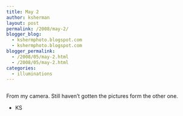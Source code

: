 ```yaml
---
title: May 2
author: ksherman
layout: post
permalink: /2008/may-2/
blogger_blog:
  - kshermphoto.blogspot.com
  - kshermphoto.blogspot.com
blogger_permalink:
  - /2008/05/may-2.html
  - /2008/05/may-2.html
categories:
  - illuminations
---
```

<a onblur="try {parent.deselectBloggerImageGracefully();} catch(e) {}" href="http://2.bp.blogspot.com/_HTtVcKQt9f8/SBzb63lknbI/AAAAAAAAAdI/D7HvTp9T208/s1600-h/May2CANON-1.jpg"><img style="cursor: pointer;" src="http://2.bp.blogspot.com/_HTtVcKQt9f8/SBzb63lknbI/AAAAAAAAAdI/D7HvTp9T208/s400/May2CANON-1.jpg" alt="" id="BLOGGER_PHOTO_ID_5196269874479144370" border="0" /></a>  
<a onblur="try {parent.deselectBloggerImageGracefully();} catch(e) {}" href="http://3.bp.blogspot.com/_HTtVcKQt9f8/SBzb7HlkncI/AAAAAAAAAdQ/sj1_TPoWAbA/s1600-h/May2CANON-2.jpg"><img style="cursor: pointer;" src="http://3.bp.blogspot.com/_HTtVcKQt9f8/SBzb7HlkncI/AAAAAAAAAdQ/sj1_TPoWAbA/s400/May2CANON-2.jpg" alt="" id="BLOGGER_PHOTO_ID_5196269878774111682" border="0" /></a>  
<a onblur="try {parent.deselectBloggerImageGracefully();} catch(e) {}" href="http://4.bp.blogspot.com/_HTtVcKQt9f8/SBzb7XlkndI/AAAAAAAAAdY/_2FQXo8MXF0/s1600-h/May2CANON-3.jpg"><img style="cursor: pointer;" src="http://4.bp.blogspot.com/_HTtVcKQt9f8/SBzb7XlkndI/AAAAAAAAAdY/_2FQXo8MXF0/s400/May2CANON-3.jpg" alt="" id="BLOGGER_PHOTO_ID_5196269883069078994" border="0" /></a>  
<a onblur="try {parent.deselectBloggerImageGracefully();} catch(e) {}" href="http://4.bp.blogspot.com/_HTtVcKQt9f8/SBzb7XlkneI/AAAAAAAAAdg/lw1sHcxs74k/s1600-h/May2CANON-4.jpg"><img style="cursor: pointer;" src="http://4.bp.blogspot.com/_HTtVcKQt9f8/SBzb7XlkneI/AAAAAAAAAdg/lw1sHcxs74k/s400/May2CANON-4.jpg" alt="" id="BLOGGER_PHOTO_ID_5196269883069079010" border="0" /></a>

From my camera. Still haven&#8217;t gotten the pictures form the other one.

- KS